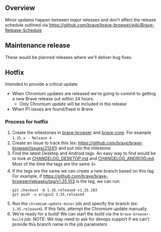 ## Overview
Minor updates happen between major releases and don't affect the release schedule outlined via https://github.com/brave/brave-browser/wiki/Brave-Release-Schedule

## Maintenance release
These would be planned releases where we'll deliver bug fixes.

## Hotfix
Intended to provide a critical update

- When Chromium updates are released we're going to commit to getting a new Brave release out within 24 hours.
    - Only Chromium update will be included in the release
- When P1 issues are found/fixed in Brave


### Process for hotfix
1. Create the milestones in [brave-browser](https://github.com/brave/brave-browser/milestones) and [brave-core](https://github.com/brave/brave-core/milestones). For example `1.35.x - Release 4`
1. Create an issue to track this (ex: https://github.com/brave/brave-browser/issues/21241) and put into the milestone
1. Find the latest Desktop and Android tags. An easy way to find would be to look at [CHANGELOG_DESKTOP.md](https://github.com/brave/brave-browser/blob/master/CHANGELOG_DESKTOP.md) and [CHANGELOG_ANDROID.md](https://github.com/brave/brave-browser/blob/master/CHANGELOG_ANDROID.md). Most of the time the tags are the same 👍 
1. If the tags are the same we can create a new branch based on this tag. For example, if https://github.com/brave/brave-browser/releases/tag/v1.35.103 is the tag, we can run:
    ```
    git checkout -b 1.35.release4 v1.35.103
    git push -u origin2 1.35.release4
    ```
1. Run the `chromium-update-minor` job and specify the branch (ex: `1.35.release4`). If this fails, attempt the Chromium update manually.
1. We're ready for a build! We can start the build via the `brave-browser-build` job. NOTE: We may need to ask for devops support if we can't provide this branch name in the job parameters